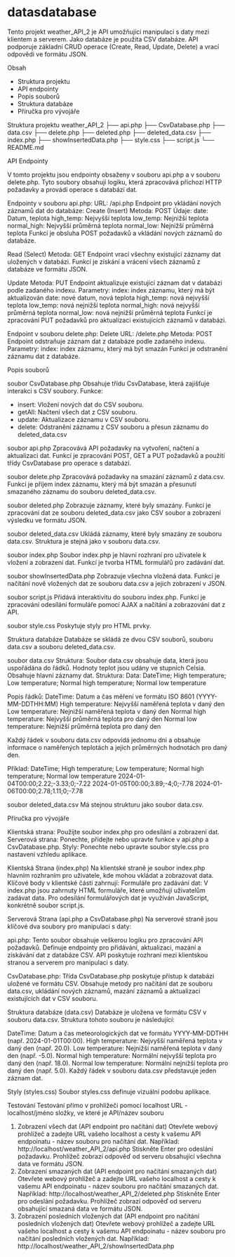 # datasdatabase

Tento projekt weather_API_2 je API umožňující manipulaci s daty mezi klientem a serverem. Jako databáze je použita CSV databáze. API podporuje základní CRUD operace (Create, Read, Update, Delete) a vrací odpovědi ve formátu JSON.

Obsah
-	Struktura projektu
-	API endpointy
-	Popis souborů
-	Struktura databáze
-	Příručka pro vývojáře

Struktura projektu weather_API_2
├── api.php
├── CsvDatabase.php
├── data.csv
├── delete.php
├── deleted.php
├── deleted_data.csv
├── index.php
├── showInsertedData.php
├── style.css
├── script.js
└── README.md

API Endpointy

V tomto projektu jsou endpointy obsaženy v souboru api.php a v souboru delete.php. Tyto soubory obsahují logiku, která zpracovává příchozí HTTP požadavky a provádí operace s databází dat.

Endpointy v souboru api.php:
URL: /api.php
Endpoint pro vkládání nových záznamů dat do databáze:
Create (Insert)
Metoda: POST
Údaje: 
date: Datum, teplota
high_temp: Nejvyšší teplota
low_temp: Nejnižší teplota
normal_high: Nejvyšší průměrná teplota
normal_low: Nejnižší průměrná teplota
Funkcí je obsluha POST požadavků a vkládání nových záznamů do databáze.

Read (Select)
Metoda: GET
Endpoint vrací všechny existující záznamy dat uložených v databázi.
Funkcí je získání a vrácení všech záznamů z databáze ve formátu JSON.

Update
Metoda: PUT
Endpoint aktualizuje existující záznam dat v databázi podle zadaného indexu.
Parametry:
index: index záznamu, který má být aktualizován
date: nové datum, nová teplota
high_temp: nová nejvyšší teplota
low_temp: nová nejnižší teplota
normal_high: nová nejvyšší průměrná teplota
normal_low: nová nejnižší průměrná teplota
Funkcí je zpracování PUT požadavků pro aktualizaci existujících záznamů v databázi.

Endpoint v souboru delete.php:
Delete
URL: /delete.php
Metoda: POST
Endpoint odstraňuje záznam dat z databáze podle zadaného indexu.
Parametry:
index: index záznamu, který má být smazán
Funkcí je odstranění záznamu dat z databáze.

Popis souborů

soubor CsvDatabase.php
Obsahuje třídu CsvDatabase, která zajišťuje interakci s CSV soubory.
Funkce:
- insert: Vložení nových dat do CSV souboru.
- getAll: Načtení všech dat z CSV souboru.
- update: Aktualizace záznamu v CSV souboru.
- delete: Odstranění záznamu z CSV souboru a přesun záznamu do deleted_data.csv

soubor api.php
Zpracovává API požadavky na vytvoření, načtení a aktualizaci dat.
Funkcí je zpracování POST, GET a PUT požadavků a použití třídy CsvDatabase pro operace s databází.

soubor delete.php
Zpracovává požadavky na smazání záznamů z data.csv.
Funkcí je příjem index záznamu, který má být smazán a přesunutí smazaného záznamu do souboru deleted_data.csv.

soubor deleted.php
Zobrazuje záznamy, které byly smazány.
Funkcí je zpracování dat ze souboru deleted_data.csv jako CSV soubor a zobrazení výsledku ve formátu JSON.

soubor deleted_data.csv
Ukládá záznamy, které byly smazány ze souboru data.csv.
Struktura je stejná jako v souboru data.csv.

soubor index.php
Soubor index.php je hlavní rozhraní pro uživatele k vložení a zobrazení dat.
Funkcí je tvorba HTML formulářů pro zadávání dat.

soubor showInsertedData.php
Zobrazuje všechna vložená data.
Funkcí je načítání nově vložených dat ze souboru data.csv a jejich zobrazení v JSON.

soubor script.js
Přidává interaktivitu do souboru index.php.
Funkcí je zpracování odesílání formuláře pomocí AJAX a načítání a zobrazování dat z API.

soubor style.css
Poskytuje styly pro HTML prvky.

Struktura databáze
Databáze se skládá ze dvou CSV souborů, souboru data.csv a souboru deleted_data.csv.

soubor data.csv
Struktura:
Soubor data.csv obsahuje data, která jsou uspořádána do řádků. Hodnoty teplot jsou udány ve stupních Celsia.
Obsahuje hlavní záznamy dat.
Struktura: Data: DateTime; High temperature; Low temperature; Normal high temperature; Normal low temperature

Popis řádků:
DateTime: Datum a čas měření ve formátu ISO 8601 (YYYY-MM-DDTHH:MM)
High temperature: Nejvyšší naměřená teplota v daný den
Low temperature: Nejnižší naměřená teplota v daný den
Normal high temperature: Nejvyšší průměrná teplota pro daný den 
Normal low temperature: Nejnižší průměrná teplota pro daný den 

Každý řádek v souboru data.csv odpovídá jednomu dni a obsahuje informace o naměřených teplotách a jejich průměrných hodnotách pro daný den.

Příklad:
DateTime; High temperature; Low temperature; Normal high temperature; Normal low temperature
2024-01-04T00:00;2.22;-3.33;0;-7.22
2024-01-05T00:00;3.89;-4;0;-7.78
2024-01-06T00:00;2.78;1.11;0;-7.78

soubor deleted_data.csv
Má stejnou strukturu jako soubor data.csv.

Příručka pro vývojáře

Klientská strana: Použijte soubor index.php pro odesílání a zobrazení dat.
Serverová strana: Ponechte, přidejte nebo upravte funkce v api.php a CsvDatabase.php.
Styly: Ponechte nebo upravte soubor style.css pro nastavení vzhledu aplikace.

Klientská Strana (index.php)
Na klientské straně je soubor index.php hlavním rozhraním pro uživatele, kde mohou vkládat a zobrazovat data. Klíčové body v klientské části zahrnují:
Formuláře pro zadávání dat: V index.php jsou zahrnuty HTML formuláře, které umožňují uživatelům zadávat data.
Pro odesílání formulářových dat je využíván JavaScript, konkrétně soubor script.js. 

Serverová Strana (api.php a CsvDatabase.php)
Na serverové straně jsou klíčové dva soubory pro manipulaci s daty:

api.php: Tento soubor obsahuje veškerou logiku pro zpracování API požadavků. Definuje endpointy pro přidávání, aktualizaci, mazání a získávání dat z databáze CSV. API poskytuje rozhraní mezi klientskou stranou a serverem pro manipulaci s daty.

CsvDatabase.php: Třída CsvDatabase.php poskytuje přístup k databázi uložené ve formátu CSV. Obsahuje metody pro načítání dat ze souboru data.csv, ukládání nových záznamů, mazání záznamů a aktualizaci existujících dat v CSV souboru.

Struktura databáze (data.csv)
Databáze je uložena ve formátu CSV v souboru data.csv. Struktura tohoto souboru je následující:

DateTime: Datum a čas meteorologických dat ve formátu YYYY-MM-DDTHH
(např. 2024-01-01T00:00).
High temperature: Nejvyšší naměřená teplota v daný den (např. 20.0).
Low temperature: Nejnižší naměřená teplota v daný den (např. -5.0).
Normal high temperature: Normální nejvyšší teplota pro daný den (např. 18.0).
Normal low temperature: Normální nejnižší teplota pro daný den (např. 5.0).
Každý řádek v souboru data.csv představuje jeden záznam dat.

Styly (styles.css)
Soubor styles.css definuje vizuální podobu aplikace. 

Testování
Testování přímo v prohlížeči pomocí localhost URL - localhost/jméno složky, ve které je API/název souboru
1. Zobrazení všech dat (API endpoint pro načítání dat)
Otevřete webový prohlížeč a zadejte URL vašeho localhost a cesty k vašemu API endpoinatu - název souboru pro načítání dat.
Například:
http://localhost/weather_API_2/api.php
Stiskněte Enter pro odeslání požadavku.
Prohlížeč zobrazí odpověď od serveru obsahující všechna data ve formátu JSON.
2. Zobrazení smazaných dat (API endpoint pro načítání smazaných dat)
Otevřete webový prohlížeč a zadejte URL vašeho localhost a cesty k vašemu API endpoinatu - název souboru pro načítání smazaných dat.
Například:
http://localhost/weather_API_2/deleted.php
Stiskněte Enter pro odeslání požadavku.
Prohlížeč zobrazí odpověď od serveru obsahující smazaná data ve formátu JSON.
4. Zobrazení posledních vložených dat (API endpoint pro načítání posledních vložených dat)
Otevřete webový prohlížeč a zadejte URL vašeho localhost a cesty k vašemu API endpoinatu - název souboru pro načítání posledních vložených dat.
Například:
http://localhost/weather_API_2/showInsertedData.php






